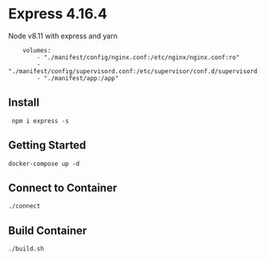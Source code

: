 # Express 4.16.4
Node v8.11 with express and yarn  
```
    volumes:
        - "./manifest/config/nginx.conf:/etc/nginx/nginx.conf:ro"
        - "./manifest/config/supervisord.conf:/etc/supervisor/conf.d/supervisord.conf:ro"
        - "./manifest/app:/app"
```
## Install
```
 npm i express -s
```


## Getting Started

 ```
 docker-compose up -d
 ```


## Connect to Container
 ```
 ./connect
 ```

## Build Container
 ```
 ./build.sh
 ```
       
        
    